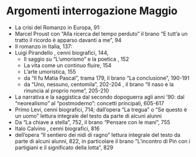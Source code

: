 # Argomenti interrogazione Maggio

- La crisi del Romanzo in Europa, 91:
- Marcel Proust con “Alla ricerca del tempo perduto” il brano “E tutt’a un
tratto il ricordo è apparso davanti a me”, 94
- Il romanzo in Italia, 137:
- Luigi Pirandello , cenni biografici, 144,
    - Il saggio su “L’umorismo” e la poetica , 152
    - La vita come un continuo fluire, 154
    - L’arte umoristica, 155
    - da “Il fu Matia Pascal”, trama 179, il brano “La conclusione”, 190-191
    - da “Uno, nessuno, centomila”, 202-204 , il brano “Il naso e la rinuncia al
    proprio nome”, 205-210
- La narrativa e la saggistica dal secondo dopoguerra agli anni ’90: dal
“neorealismo” al “postmoderno”: concetti principali, 605-617
- Primo Levi, cenni biografici, 714; dall’opera “La tregua” o “Se questo è
un uomo” lettura integrale del testo da parte di alcuni alunni
- Da “La chiave a stella”, 752, il brano “Pensare con le mani”, 755
- Italo Calvino , cenni biografici, 816
- dell’opera “Il sentiero dei nidi di ragno” lettura integrale del testo da
parte di alcuni alunni, 822, in particolare il brano ”L’incontro di Pin con i
partigiani e il significato della lotta”, 829